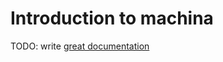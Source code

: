 # Introduction to machina

TODO: write [great documentation](http://jacobian.org/writing/great-documentation/what-to-write/)
